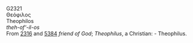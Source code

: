 <body>
  <p>G2321<br>  Θεόφιλος  <br> Theophilos  <br><i>theh-of‘-il-os </i><br>From <a href="g2316.htm">2316</a> and <a href="g5384.htm">5384</a>  <i>friend</i> <i>of</i> <i>God</i>; <i>Theophilus</i>, a Christian: - Theophilus.<br></p>
 </body>